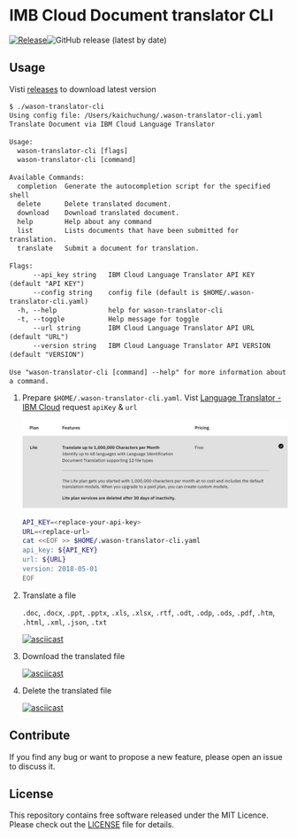 # IMB Cloud Document translator CLI

[![Release](https://github.com/cage1016/wason-translator-cli/actions/workflows/release.yml/badge.svg)](https://github.com/cage1016/wason-translator-cli/actions/workflows/release.yml)![GitHub release (latest by date)](https://img.shields.io/github/v/release/cage1016/wason-translator-cli)

## Usage

Visti [releases](https://github.com/cage1016/wason-translator-cli/releases) to download latest version

```
$ ./wason-translator-cli
Using config file: /Users/kaichuchung/.wason-translator-cli.yaml
Translate Document via IBM Cloud Language Translator

Usage:
  wason-translator-cli [flags]
  wason-translator-cli [command]

Available Commands:
  completion  Generate the autocompletion script for the specified shell
  delete      Delete translated document.
  download    Download translated document.
  help        Help about any command
  list        Lists documents that have been submitted for translation.
  translate   Submit a document for translation.

Flags:
      --api_key string   IBM Cloud Language Translator API KEY (default "API KEY")
      --config string    config file (default is $HOME/.wason-translator-cli.yaml)
  -h, --help             help for wason-translator-cli
  -t, --toggle           Help message for toggle
      --url string       IBM Cloud Language Translator API URL (default "URL")
      --version string   IBM Cloud Language Translator API VERSION (default "VERSION")

Use "wason-translator-cli [command] --help" for more information about a command.
```

1. Prepare `$HOME/.wason-translator-cli.yaml`. Vist [Language Translator - IBM Cloud](https://cloud.ibm.com/catalog/services/language-translator) request `apiKey` & `url`

    ![](lite.jpg)

    ```bash
    API_KEY=<replace-your-api-key>
    URL=<replace-url>
    cat <<EOF >> $HOME/.wason-translator-cli.yaml
    api_key: ${API_KEY}
    url: ${URL}
    version: 2018-05-01
    EOF
    ```

2. Translate a file

    `.doc`, `.docx`, `.ppt`, `.pptx`, `.xls`, `.xlsx`, `.rtf`, `.odt`, `.odp`, `.ods`, `.pdf`, `.htm`, `.html`, `.xml`, `.json`, `.txt`

    [![asciicast](https://asciinema.org/a/471109.svg)](https://asciinema.org/a/471109)

3. Download the translated file

    [![asciicast](https://asciinema.org/a/471108.svg)](https://asciinema.org/a/471108)

4. Delete the translated file

    [![asciicast](https://asciinema.org/a/471107.svg)](https://asciinema.org/a/471107)

## Contribute
If you find any bug or want to propose a new feature, please open an issue to discuss it.

## License
This repository contains free software released under the MIT Licence. Please check out the [LICENSE](./LICENSE) file for details.    